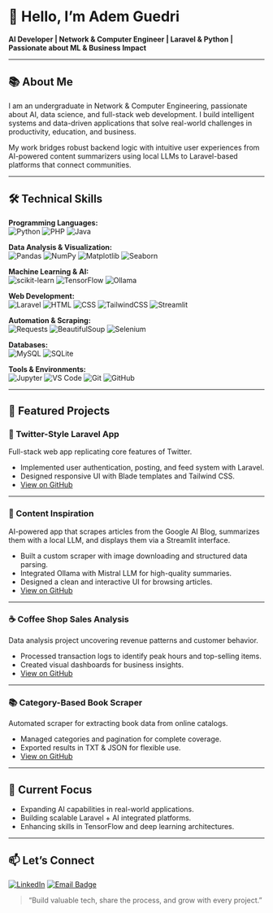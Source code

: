 # 👋 Hello, I’m Adem Guedri

**AI Developer | Network & Computer Engineer | Laravel & Python | Passionate about ML & Business Impact**

---

## 📚 About Me

I am an undergraduate in Network & Computer Engineering, passionate about AI, data science, and full-stack web development. I build intelligent systems and data-driven applications that solve real-world challenges in productivity, education, and business.

My work bridges robust backend logic with intuitive user experiences from AI-powered content summarizers using local LLMs to Laravel-based platforms that connect communities.

---

## 🛠 Technical Skills

**Programming Languages:**  
![Python](https://img.shields.io/badge/Python-3776AB?logo=python&logoColor=white&style=flat)
![PHP](https://img.shields.io/badge/PHP-777BB4?logo=php&logoColor=white&style=flat)
![Java](https://img.shields.io/badge/Java-007396?logo=java&logoColor=white&style=flat)

**Data Analysis & Visualization:**  
![Pandas](https://img.shields.io/badge/Pandas-150458?logo=pandas&logoColor=white&style=flat)
![NumPy](https://img.shields.io/badge/NumPy-013243?logo=numpy&logoColor=white&style=flat)
![Matplotlib](https://img.shields.io/badge/Matplotlib-003366?logo=python&logoColor=white&style=flat)
![Seaborn](https://img.shields.io/badge/Seaborn-009688?logo=python&logoColor=white&style=flat)

**Machine Learning & AI:**  
![scikit-learn](https://img.shields.io/badge/scikit--learn-F7931E?logo=scikit-learn&logoColor=white&style=flat)
![TensorFlow](https://img.shields.io/badge/TensorFlow-FF6F00?logo=tensorflow&logoColor=white&style=flat)
![Ollama](https://img.shields.io/badge/Ollama-000000?logo=ai&logoColor=white&style=flat)

**Web Development:**  
![Laravel](https://img.shields.io/badge/Laravel-FF2D20?logo=laravel&logoColor=white&style=flat)
![HTML](https://img.shields.io/badge/HTML-E34F26?logo=html5&logoColor=white&style=flat)
![CSS](https://img.shields.io/badge/CSS-1572B6?logo=css3&logoColor=white&style=flat)
![TailwindCSS](https://img.shields.io/badge/Tailwind_CSS-06B6D4?logo=tailwind-css&logoColor=white&style=flat)
![Streamlit](https://img.shields.io/badge/Streamlit-FF4B4B?logo=streamlit&logoColor=white&style=flat)

**Automation & Scraping:**  
![Requests](https://img.shields.io/badge/Requests-000000?logo=python&logoColor=white&style=flat)
![BeautifulSoup](https://img.shields.io/badge/BeautifulSoup-4EAA25?logo=python&logoColor=white&style=flat)
![Selenium](https://img.shields.io/badge/Selenium-43B02A?logo=selenium&logoColor=white&style=flat)

**Databases:**  
![MySQL](https://img.shields.io/badge/MySQL-4479A1?logo=mysql&logoColor=white&style=flat)
![SQLite](https://img.shields.io/badge/SQLite-003B57?logo=sqlite&logoColor=white&style=flat)

**Tools & Environments:**  
![Jupyter](https://img.shields.io/badge/Jupyter-F37626?logo=jupyter&logoColor=white&style=flat)
![VS Code](https://img.shields.io/badge/VS_Code-007ACC?logo=visual-studio-code&logoColor=white&style=flat)
![Git](https://img.shields.io/badge/Git-F05032?logo=git&logoColor=white&style=flat)
![GitHub](https://img.shields.io/badge/GitHub-181717?logo=github&logoColor=white&style=flat)

---

## 🚀 Featured Projects

### 💬 Twitter-Style Laravel App

Full-stack web app replicating core features of Twitter.

* Implemented user authentication, posting, and feed system with Laravel.
* Designed responsive UI with Blade templates and Tailwind CSS.
* [View on GitHub](https://github.com/AdemCE-eng/Trend_Web.git)

---

### 📰 Content Inspiration

AI-powered app that scrapes articles from the Google AI Blog, summarizes them with a local LLM, and displays them via a Streamlit interface.

* Built a custom scraper with image downloading and structured data parsing.
* Integrated Ollama with Mistral LLM for high-quality summaries.
* Designed a clean and interactive UI for browsing articles.
* [View on GitHub](https://github.com/AdemCE-eng/Content_Inspiration.git)

---

### ☕ Coffee Shop Sales Analysis

Data analysis project uncovering revenue patterns and customer behavior.

* Processed transaction logs to identify peak hours and top-selling items.
* Created visual dashboards for business insights.
* [View on GitHub](https://github.com/AdemCE-eng/CoffeSales)

---

### 📚 Category-Based Book Scraper

Automated scraper for extracting book data from online catalogs.

* Managed categories and pagination for complete coverage.
* Exported results in TXT & JSON for flexible use.
* [View on GitHub](https://github.com/AdemCE-eng/Bookscraper)

---

## 🎯 Current Focus

* Expanding AI capabilities in real-world applications.
* Building scalable Laravel + AI integrated platforms.
* Enhancing skills in TensorFlow and deep learning architectures.

---

## 📫 Let’s Connect

[![LinkedIn](https://img.shields.io/badge/LinkedIn-Connect-blue?style=for-the-badge\&logo=linkedin)](https://www.linkedin.com/in/adem-guedri/)
[![Email Badge](https://img.shields.io/badge/Email-Contact%20Me-red?style=for-the-badge\&logo=gmail)](mailto:guedriadem@gmail.com)

> “Build valuable tech, share the process, and grow with every project.”
